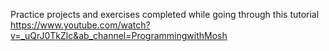 Practice projects and exercises completed while going through this tutorial
https://www.youtube.com/watch?v=_uQrJ0TkZlc&ab_channel=ProgrammingwithMosh